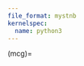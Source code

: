 ```yaml
---
file_format: mystnb
kernelspec:
  name: python3
---
```

(mcg)=

```{include} ../../model_card_gen/README.md
```
`````{grid} 1


`````
